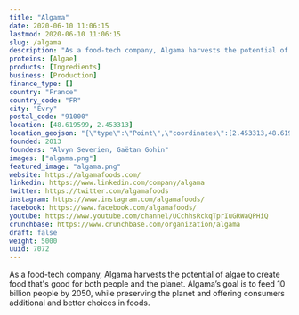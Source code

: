 ```yaml
---
title: "Algama"
date: 2020-06-10 11:06:15
lastmod: 2020-06-10 11:06:15
slug: /algama
description: "As a food-tech company, Algama harvests the potential of algae to create food that's good for both people and the planet. Algama’s goal is to feed 10 billion people by 2050, while preserving the planet and offering consumers additional and better choices in foods."
proteins: [Algae]
products: [Ingredients]
business: [Production]
finance_type: []
country: "France"
country_code: "FR"
city: "Évry"
postal_code: "91000"
location: [48.619599, 2.453313]
location_geojson: "{\"type\":\"Point\",\"coordinates\":[2.453313,48.619599]}"
founded: 2013
founders: "Alvyn Severien, Gaëtan Gohin"
images: ["algama.png"]
featured_image: "algama.png"
website: https://algamafoods.com/
linkedin: https://www.linkedin.com/company/algama
twitter: https://twitter.com/algamafoods
instagram: https://www.instagram.com/algamafoods/
facebook: https://www.facebook.com/algamafoods/
youtube: https://www.youtube.com/channel/UCchhsRckqTprIuGRWaQPHiQ
crunchbase: https://www.crunchbase.com/organization/algama
draft: false
weight: 5000
uuid: 7072
---
```

As a food-tech company, Algama harvests the potential of algae to create food that's good for both people and the planet. Algama’s goal is to feed 10 billion people by 2050, while preserving the planet and offering consumers additional and better choices in foods.
